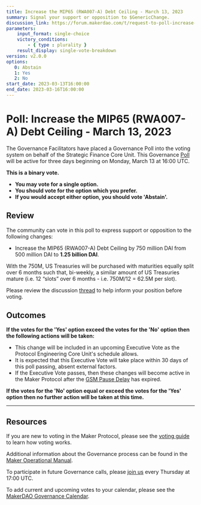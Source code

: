 ```yaml
---
title: Increase the MIP65 (RWA007-A) Debt Ceiling - March 13, 2023
summary: Signal your support or opposition to $GenericChange.
discussion_link: https://forum.makerdao.com/t/request-to-poll-increase-debt-ceiling-for-mip65-by-750m-to-1-250m/20119
parameters:
    input_format: single-choice
    victory_conditions:
        - { type : plurality }
    result_display: single-vote-breakdown
version: v2.0.0
options:
   0: Abstain
   1: Yes
   2: No
start_date: 2023-03-13T16:00:00
end_date: 2023-03-16T16:00:00
---
```

# Poll: Increase the MIP65 (RWA007-A) Debt Ceiling - March 13, 2023

The Governance Facilitators have placed a Governance Poll into the voting system on behalf of the Strategic Finance Core Unit. This Governance [Poll](https://manual.makerdao.com/governance/governance-cycle/weekly-governance-cycle#weekly-governance-cycle-definitions-mip16c1) will be active for three days beginning on Monday, March 13 at 16:00 UTC.

**This is a binary vote.**
- **You may vote for a single option.**
- **You should vote for the option which you prefer.**
- **If you would accept either option, you should vote 'Abstain'.**

## Review

The community can vote in this poll to express support or opposition to the following changes:
* Increase the MIP65 (RWA007-A) Debt Ceiling by 750 million DAI from 500 million DAI to **1.25 billion DAI**.

With the 750M, US Treasuries will be purchased with maturities equally split over 6 months such that, bi-weekly, a similar amount of US Treasuries mature (i.e. 12 “slots” over 6 months - i.e. 750M/12 = 62.5M per slot).

Please review the discussion [thread](https://forum.makerdao.com/t/request-to-poll-increase-debt-ceiling-for-mip65-by-750m-to-1-250m/20119) to help inform your position before voting.

## Outcomes

**If the votes for the 'Yes' option exceed the votes for the 'No' option then the following actions will be taken:**
* This change will be included in an upcoming Executive Vote as the Protocol Engineering Core Unit's schedule allows.
* It is expected that this Executive Vote will take place within 30 days of this poll passing, absent external factors.
* If the Executive Vote passes, then these changes will become active in the Maker Protocol after the [GSM Pause Delay](https://manual.makerdao.com/parameter-index/core/param-gsm-pause-delay) has expired.

**If the votes for the 'No' option equal or exceed the votes for the 'Yes' option then no further action will be taken at this time.**

---

## Resources

If you are new to voting in the Maker Protocol, please see the [voting guide](https://manual.makerdao.com/governance/voting-in-makerdao/on-chain-governance) to learn how voting works.

Additional information about the Governance process can be found in the [Maker Operational Manual](https://manual.makerdao.com).

To participate in future Governance calls, please [join us](https://forum.makerdao.com/tag/pubcall-:-governance-and-risk) every Thursday at 17:00 UTC.

To add current and upcoming votes to your calendar, please see the [MakerDAO Governance Calendar](https://manual.makerdao.com/makerdao/calendars/governance-calendar).
